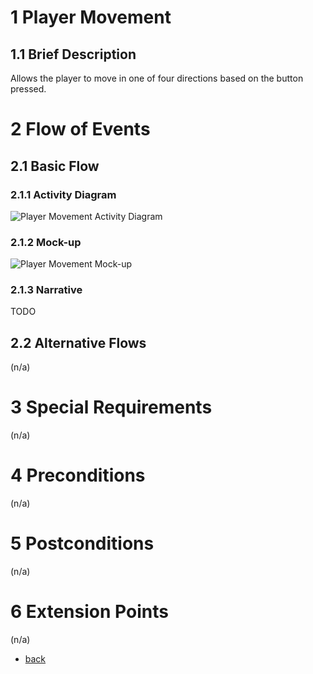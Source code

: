 # 1 Player Movement

## 1.1 Brief Description
Allows the player to move in one of four directions based on the button pressed.

# 2 Flow of Events
## 2.1 Basic Flow


### 2.1.1 Activity Diagram
![Player Movement Activity Diagram](https://albgei.github.io/gamedevs/UCs/UC1%20Activity%20Diagram.png)

### 2.1.2 Mock-up
![Player Movement Mock-up](https://albgei.github.io/gamedevs/UCs/UC1%20Mark-up.jpg)

### 2.1.3 Narrative
TODO

## 2.2 Alternative Flows
(n/a)

# 3 Special Requirements
(n/a)

# 4 Preconditions
(n/a)

# 5 Postconditions
(n/a)
 
# 6 Extension Points
(n/a)

- [back](https://albgei.github.io/gamedevs/blog-2021-10-28)




<script src="https://utteranc.es/client.js"
        repo="albgei/gamedevs"
        issue-term="pathname"
        label="commentary_"
        theme="github-dark"
        crossorigin="anonymous"
        async>
